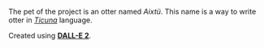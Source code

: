 The pet of the project is an otter named _Aixtü_. This name is a way to write otter in [_Ticuna_](https://www.sil.org/system/files/reapdata/90/20/51/90205190508691852389084667097660892450/tca_Ticuna_Dictionary_2016_web.pdf) language.

Created using [**DALL-E 2**](https://openai.com/dall-e-2/).